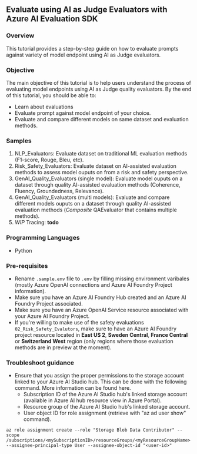 ## Evaluate using AI as Judge Evaluators with Azure AI Evaluation SDK

### Overview

This tutorial provides a step-by-step guide on how to evaluate prompts against variety of model endpoint using AI as Judge evaluators.

### Objective

The main objective of this tutorial is to help users understand the process of evaluating model endpoints using AI as Judge quality evaluators. By the end of this tutorial, you should be able to:

 - Learn about evaluations
 - Evaluate prompt against model endpoint of your choice.
 - Evaluate and compare different models on same dataset and evaluation methods.

### Samples

1. NLP_Evaluators: Evaluate dataset on traditional ML evaluation methods (F1-score, Rouge, Bleu, etc).
2. Risk_Safety_Evaluators: Evaluate dataset on AI-assisted evaluation methods to assess model ouputs on from a risk and safety perspective.
3. GenAI_Quality_Evaluators (single model): Evaluate model ouputs on a dataset through quality AI-assisted evaluation methods (Coherence, Fluency, Groundedness, Relevance).
4. GenAI_Quality_Evaluators (multi models): Evaluate and compare different models ouputs on a dataset through quality AI-assisted evaluation methods (*Composite* QAEvaluator that contains multiple methods).
5. *WIP* Tracing: **todo**

### Programming Languages
 - Python

### Pre-requisites
 - Rename  ```.sample.env``` file to ```.env``` by filling missing environment varibales (mostly Azure OpenAI connections and Azure AI Foundry Project information).
 - Make sure you have an Azure AI Foundry Hub created and an Azure AI Foundry Project associated.
 - Make sure you have an Azure OpenAI Service resource associated with your Azure AI Foundry Project.
 - If you're willing to make use of the safety evaluations ```02_Risk_Safety_Evalutors```, make sure to have an Azure AI Foundry project resource located in **East US 2**, **Sweden Central**, **France Central** or **Switzerland West** region (only regions where those evaluation methods are in preview at the moment).

### Troubleshoot guidance
 - Ensure that you assign the proper permissions to the storage account linked to your Azure AI Studio hub. This can be done with the following command. More information can be found here.
    - Subscription ID of the Azure AI Studio hub's linked storage account (available in Azure AI hub resource view in Azure Portal).
    - Resource group of the Azure AI Studio hub's linked storage account.
    - User object ID for role assignment (retrieve with "az ad user show" command).

```
az role assignment create --role "Storage Blob Data Contributor" --scope /subscriptions/<mySubscriptionID>/resourceGroups/<myResourceGroupName> --assignee-principal-type User --assignee-object-id "<user-id>"
```